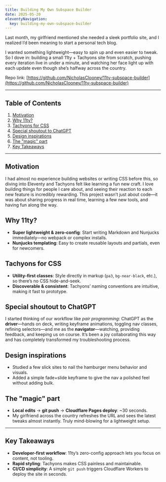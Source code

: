 ```yaml
---
title: Building My Own Subspace Builder
date: 2025-05-20
eleventyNavigation:
  key: building-my-own-subspace-builder
---
```


Last month, my girlfriend mentioned she needed a sleek portfolio site, and I realized I’d been meaning to start a personal tech blog.

I wanted something lightweight—easy to spin up and even easier to tweak. So I dove in: building a small 11ty + Tachyons site from scratch, pushing every iteration live in under a minute, and watching her face light up with each update even though she’s halfway across the country.

Repo link: [https://github.com/NicholasClooney/11ty-subspace-builder](https://github.com/NicholasClooney/11ty-subspace-builder)

---

## Table of Contents

1. [Motivation](#motivation)
2. [Why 11ty?](#why-11ty)
3. [Tachyons for CSS](#tachyons-for-css)
4. [Special shoutout to ChatGPT](#special-shoutout-to-chatgpt)
5. [Design inspirations](#design-inspirations)
6. [The "magic" part](#the-"magic"-part)
7. [Key Takeaways](#key-takeaways)

---

## Motivation

I had almost no experience building websites or writing CSS before this, so diving into Eleventy and Tachyons felt like learning a fun new craft. I love building things for people I care about, and seeing their reaction to each new feature is incredibly rewarding. This project wasn’t just about code—it was about sharing progress in real time, learning a few new tools, and having fun along the way.

## Why 11ty?

* **Super lightweight & zero-config**: Start writing Markdown and Nunjucks immediately—no webpack or complex installs.
* **Nunjucks templating**: Easy to create reusable layouts and partials, even for newcomers.

## Tachyons for CSS

* **Utility-first classes**: Style directly in markup (`pa3`, `bg-near-black`, etc.), so there’s no CSS hide-and-seek.
* **Discoverable & consistent**: Tachyons’ naming conventions are intuitive, making it fast to prototype.

## Special shoutout to ChatGPT

I started thinking of our workflow like *pair programming*: ChatGPT as the **driver**—hands on deck, writing keyframe animations, toggling nav classes, refining selectors—and me as the **navigator**—watching, providing feedback, and keeping us on course. It’s been a joy collaborating this way and has completely transformed my troubleshooting process.

## Design inspirations

* Studied a few slick sites to nail the hamburger menu behavior and visuals.
* Added a simple fade+slide keyframe to give the nav a polished feel without adding bulk.

## The "magic" part

* **Local edits** → **git push** → **Cloudflare Pages deploy**: \~30 seconds.
* My girlfriend across the country refreshes the URL and sees the latest tweaks almost instantly. Truly mind-blowing for a lightweight setup.

---

## Key Takeaways

* **Developer-first workflow**: 11ty’s zero-config approach lets you focus on content, not tooling.
* **Rapid styling**: Tachyons makes CSS painless and maintainable.
* **CI/CD simplicity**: A simple `git push` triggers Cloudflare Workers to deploy the site in seconds.
